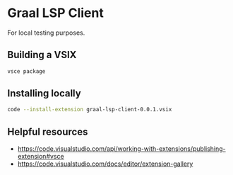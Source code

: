 Graal LSP Client
================

For local testing purposes.

Building a VSIX
---------------

```sh
vsce package
```

Installing locally
------------------

```sh
code --install-extension graal-lsp-client-0.0.1.vsix
```

Helpful resources
-----------------

* https://code.visualstudio.com/api/working-with-extensions/publishing-extension#vsce
* https://code.visualstudio.com/docs/editor/extension-gallery
